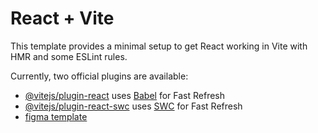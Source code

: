 # React + Vite

This template provides a minimal setup to get React working in Vite with HMR and some ESLint rules.

Currently, two official plugins are available:

- [@vitejs/plugin-react](https://github.com/vitejs/vite-plugin-react/blob/main/packages/plugin-react/README.md) uses [Babel](https://babeljs.io/) for Fast Refresh
- [@vitejs/plugin-react-swc](https://github.com/vitejs/vite-plugin-react-swc) uses [SWC](https://swc.rs/) for Fast Refresh
- [figma template](https://www.figma.com/file/ghngZTZr2Pzsu3xCj0bG7Y/%D0%9F%D0%B0%D1%80%D1%82%D0%BD%D0%B5%D1%80%D0%BA%D0%B0?type=design&node-id=0%3A1&mode=design&t=HUdKS0BJEtnBt6mA-1)
